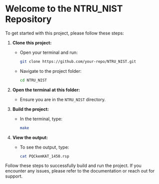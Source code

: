 # Welcome to the NTRU_NIST Repository

To get started with this project, please follow these steps:

1. **Clone this project:**
   - Open your terminal and run:
     ```sh
     git clone https://github.com/your-repo/NTRU_NIST.git
     ```
   - Navigate to the project folder:
     ```sh
     cd NTRU_NIST
     ```

2. **Open the terminal at this folder:**
   - Ensure you are in the `NTRU_NIST` directory.

3. **Build the project:**
   - In the terminal, type:
     ```sh
     make
     ```

4. **View the output:**
   - To see the output, type:
     ```sh
     cat PQCkemKAT_1450.rsp
     ```

Follow these steps to successfully build and run the project. If you encounter any issues, please refer to the documentation or reach out for support.
